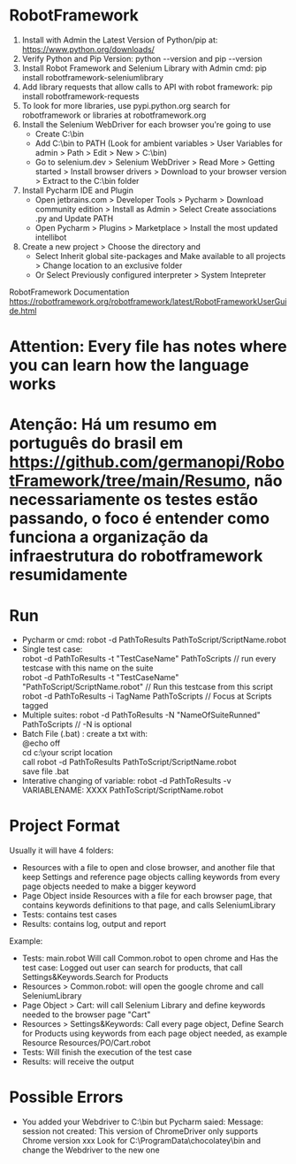 # RobotFramework


1) Install with Admin the Latest Version of Python/pip at: https://www.python.org/downloads/
2) Verify Python and Pip Version: python --version and pip --version
3) Install Robot Framework and Selenium Library with Admin cmd: pip install robotframework-seleniumlibrary
4) Add library requests that allow calls to API with robot framework: pip install robotframework-requests
5) To look for more libraries, use pypi.python.org search for robotframework or libraries at robotframework.org 
6) Install the Selenium WebDriver for each browser you're going to use  
     * Create C:\bin   
     * Add C:\bin to PATH (Look for ambient variables > User Variables for admin > Path > Edit > New > C:\bin)  
     * Go to selenium.dev > Selenium WebDriver > Read More > Getting started > Install browser drivers > Download to your browser version > Extract to the C:\bin folder  
7) Install Pycharm IDE and Plugin
    * Open jetbrains.com > Developer Tools > Pycharm > Download community edition > Install as Admin > Select Create associations .py and Update PATH 
    * Open Pycharm > Plugins > Marketplace > Install the most updated intellibot    
8) Create a new project > Choose the directory and  
     * Select Inherit global site-packages and Make available to all projects > Change location to an exclusive folder     
     * Or Select Previously configured interpreter > System Intepreter 

RobotFramework Documentation 
https://robotframework.org/robotframework/latest/RobotFrameworkUserGuide.html

# Attention: Every file has notes where you can learn how the language works
# Atenção: Há um resumo em português do brasil em https://github.com/germanopi/RobotFramework/tree/main/Resumo, não necessariamente os testes estão passando, o foco é entender como funciona a organização da infraestrutura do robotframework resumidamente 

# Run
   * Pycharm or cmd: robot -d PathToResults PathToScript/ScriptName.robot
   * Single test case:   
   robot -d PathToResults -t "TestCaseName" PathToScripts  // run every testcase with this name on the suite  
   robot -d PathToResults -t "TestCaseName" "PathToScript/ScriptName.robot" // Run this testcase from this script  
   robot -d PathToResults -i TagName PathToScripts   // Focus at Scripts tagged   
   * Multiple suites: robot -d PathToResults -N "NameOfSuiteRunned" PathToScripts     // -N is optional
   * Batch File (.bat) : create a txt with:  
            @echo off  
            cd c:\your script location  
            call  robot -d PathToResults PathToScript/ScriptName.robot  
            save file .bat  
   * Interative changing of variable:  robot -d PathToResults -v VARIABLENAME: XXXX PathToScript/ScriptName.robot        
            

# Project Format
Usually it will have 4 folders:   
   * Resources with a file to open and close browser, and another file that keep Settings and reference page objects calling keywords from every page objects needed to make a bigger keyword  
   * Page Object inside Resources with a file for each browser page, that contains keywords definitions to that page, and calls SeleniumLibrary    
   * Tests: contains test cases   
   * Results: contains log, output and report   
   
Example:  

   * Tests: main.robot Will call Common.robot to open chrome and Has the test case: Logged out user can search for products, that call Settings&Keywords.Search for Products    
   * Resources > Common.robot: will open the google chrome  and call SeleniumLibrary
   * Page Object > Cart: will call Selenium Library and define keywords needed to the browser page "Cart"  
   * Resources > Settings&Keywords: Call every page object, Define Search for Products using keywords from each page object needed, as example Resource  Resources/PO/Cart.robot
   * Tests: Will finish the execution of the test case
   * Results: will receive the output 
   

# Possible Errors
   * You added your Webdriver to C:\bin but Pycharm saied:  Message: session not created: This version of ChromeDriver only supports Chrome version xxx
Look for C:\ProgramData\chocolatey\bin and change the Webdriver to the new one
